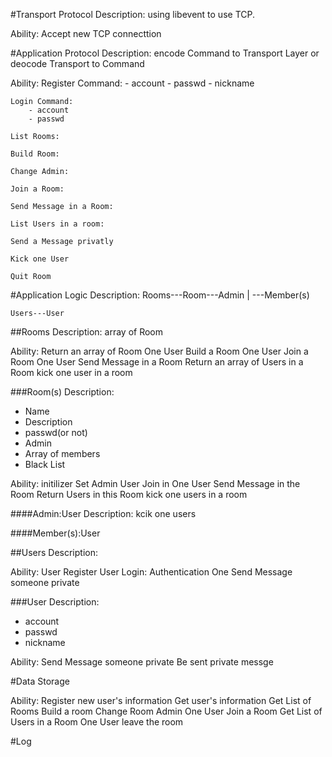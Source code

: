 #Transport Protocol
Description:
    using libevent to use TCP.

Ability:
    Accept new TCP connecttion

#Application Protocol
Description: 
    encode Command to Transport Layer or deocode Transport to Command 

Ability:
    Register Command:
        - account 
        - passwd 
        - nickname

    Login Command:
        - account 
        - passwd

    List Rooms:

    Build Room:
        
    Change Admin:

    Join a Room:

    Send Message in a Room:

    List Users in a room:

    Send a Message privatly

    Kick one User

    Quit Room

#Application Logic 
Description: 
    Rooms---Room---Admin
                |
                ---Member(s)

    Users---User

##Rooms
Description: 
    array of Room
    
Ability:
    Return an array of Room
    One User Build a Room
    One User Join a Room
    One User Send Message in a Room
    Return an array of Users in a Room
    kick one user in a room

###Room(s)
Description:    
- Name 
- Description
- passwd(or not)
- Admin
- Array of members
- Black List

Ability:
    initilizer
    Set Admin
    User Join in
    One User Send Message in the Room
    Return Users in this Room
    kick one users in a room


####Admin:User
Description:
    kcik one users

####Member(s):User


##Users
Description:

Ability:
    User Register
    User Login:
        Authentication
    One Send Message someone private

###User
Description:
- account
- passwd 
- nickname

Ability:
    Send Message someone private
    Be sent private messge

#Data Storage


Ability:
    Register new user's information
    Get user's information
    Get List of Rooms
    Build a room
    Change Room Admin
    One User Join a Room
    Get List of Users in a Room 
    One User leave the room



<!--to optimize-->
#Log

